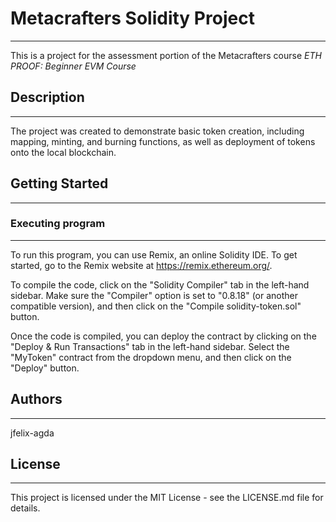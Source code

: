 # Metacrafters Solidity Project
---

This is a project for the assessment portion of the Metacrafters course *ETH PROOF: Beginner EVM Course*

## Description
---
The project was created to demonstrate basic token creation, including mapping, minting, and burning functions, as well as deployment of tokens onto the local blockchain.

## Getting Started
---
### Executing program
---
To run this program, you can use Remix, an online Solidity IDE. To get started, go to the Remix website at https://remix.ethereum.org/.

To compile the code, click on the "Solidity Compiler" tab in the left-hand sidebar. Make sure the "Compiler" option is set to "0.8.18" (or another compatible version), and then click on the "Compile solidity-token.sol" button.

Once the code is compiled, you can deploy the contract by clicking on the "Deploy & Run Transactions" tab in the left-hand sidebar. Select the "MyToken" contract from the dropdown menu, and then click on the "Deploy" button.

## Authors
---
jfelix-agda

## License
---
This project is licensed under the MIT License - see the LICENSE.md file for details.